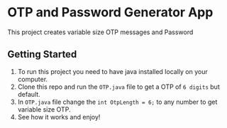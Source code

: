 # OTP and Password Generator App

This project creates variable size OTP messages and Password

## Getting Started

1. To run this project you need to have java installed locally on your computer.
2. Clone this repo and run the `OTP.java` file to get a OTP of `6 digits` but default.
3. In `OTP.java` file change the `int OtpLength = 6;` to any number to get variable size OTP.
4. See how it works and enjoy!
